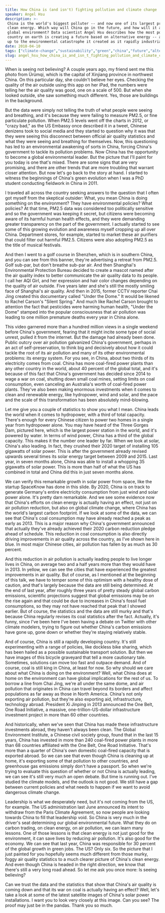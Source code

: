 ```yaml
---
title: How China is (and isn't) fighting pollution and climate change
speaker: Angel Hsu
description: >-
 China is the world's biggest polluter -- and now one of its largest producers of
 clean energy. Which way will China go in the future, and how will it affect the
 global environment? Data scientist Angel Hsu describes how the most populous
 country on earth is creating a future based on alternative energy -- and facing
 up to the environmental catastrophe it created as it rapidly industrialized.
date: 2018-04-10
tags: ["climate-change","sustainability","green","china","future","alternative-energy","technology","electricity","environment","science"]
slug: angel_hsu_how_china_is_and_isn_t_fighting_pollution_and_climate_change
---
```


When is seeing not believing? A couple years ago, my friend sent me this photo from
Ürümqi, which is the capital of Xinjiang province in northwest China. On this particular
day, she couldn't believe her eyes. Checking the quality of the air outside using this app
on her iPad, the numbers were telling her the air quality was good, one on a scale of 500.
But when she looked outside, she saw something much different. Yes, those are buildings in
the background.

But the data were simply not telling the truth of what people were seeing and breathing,
and it's because they were failing to measure PM2.5, or fine particulate pollution. When
PM2.5 levels went off the charts in 2012, or "crazy bad," as the US Embassy once described
it in a tweet, Chinese denizens took to social media and they started to question why it
was that they were seeing this disconnect between official air quality statistics and what
they were seeing and breathing for themselves. Now, this questioning has led to an
environmental awakening of sorts in China, forcing China's government to tackle its
pollution problems. Now China has the opportunity to become a global environmental leader.
But the picture that I'll paint for you today is one that's mixed. There are some signs
that are very promising, and there are other trends that are more troubling that warrant
closer attention. But now let's go back to the story at hand. I started to witness the
beginnings of China's green evolution when I was a PhD student conducting fieldwork in
China in 2011.

I traveled all across the country seeking answers to the question that I often got myself
from the skeptical outsider: What, you mean China is doing something on the environment?
They have environmental policies? What policies? At that time, PM2.5 data was considered
too politically sensitive and so the government was keeping it secret, but citizens were
becoming aware of its harmful human health effects, and they were demanding greater
transparency on the part of the government. I actually started to see some of this growing
evolution and awareness myself cropping up all over China. Department stores, for example,
started to market these air purifiers that could filter out harmful PM2.5. Citizens were
also adopting PM2.5 as the title of musical festivals.

And then I went to a golf course in Shenzhen, which is in southern China, and you can see
from this banner, they're advertising a retreat from PM2.5. Golf sub-par, but don't
breathe sub-par air. And then Shanghai's Environmental Protection Bureau decided to create
a mascot named after the air quality index to better communicate the air quality data to
its people. I call her AQI Girl, and her expression and hair color changes depending on
the quality of air outside. Five years later and she's still the mostly smiling face of
Shanghai's air quality. And then in 2015, former CCTV reporter Chai Jing created this
documentary called "Under the Dome." It would be likened to Rachel Carson's "Silent
Spring." And much like Rachel Carson brought to attention the fact that pesticides were
harming human health, "Under the Dome" stamped into the popular consciousness that air
pollution was leading to one million premature deaths every year in China
alone.

This video garnered more than a hundred million views in a single weekend before China's
government, fearing that it might incite some type of social unrest, pulled it from the
internet. But the damage had already been done. Public outcry over air pollution galvanized
China's government, perhaps in an act of self-preservation, to think big and decisively
about how it could tackle the root of its air pollution and many of its other
environmental problems: its energy system. For you see, in China, about two thirds of its
electricity comes from coal. China has more coal-fired power plants than any other country
in the world, about 40 percent of the global total, and it's because of this fact that
China's government has decided since 2014 to wage a war on coal, shutting down small coal
mines, setting limits on coal consumption, even canceling an Australia's worth of
coal-fired power plants. They've also been making enormous investments when it comes to
clean and renewable energy, like hydropower, wind and solar, and the pace and the scale of
this transformation has been absolutely mind-blowing.

Let me give you a couple of statistics to show you what I mean. China leads the world when
it comes to hydropower, with a third of total capacity. There's enough for every Chinese
citizen to power two homes in a single year from hydropower alone. You may have heard of
the Three Gorges Dam, pictured here, which is the largest power station in the world, and
it's powered by water. In terms of wind power, China has a third of the global capacity.
This makes it the number one leader by far. When we look at solar, China's also leading.
In fact, they crushed their 2020 target of installing 105 gigawatts of solar power. This
is after the government already revised upwards several times its solar energy target
between 2009 and 2015. Last year, in seven months alone, China was able to install a
whopping 35 gigawatts of solar power. This is more than half of what the US has combined
in total and China did this in just seven months alone.

We can verify this remarkable growth in solar power from space, like the startup SpaceKnow
has done in this slide. By 2020, China is on track to generate Germany's entire
electricity consumption from just wind and solar power alone. It's pretty darn
remarkable. And we see some evidence now that China's efforts on clean energy is actually
having an effect, not just on air pollution reduction, but also on global climate change,
where China has the world's largest carbon footprint. If we look at some of the data, we
can see that China's coal consumption may have already reached a peak as early as 2013.
This is a major reason why China's government announced that actually they've already
achieved their 2020 carbon reduction pledge ahead of schedule. This reduction in coal
consumption is also directly driving improvements in air quality across the country, as
I've shown here in blue. In most major Chinese cities, air pollution has fallen by as much
as 30 percent.

And this reduction in air pollution is actually leading people to live longer lives in
China, on average two and a half years more than they would have in 2013. In yellow, we
can see the cities that have experienced the greatest improvements in air quality. But of
course, as I mentioned at the beginning of this talk, we have to temper some of this
optimism with a healthy dose of caution, and that's largely because the data are still
being determined. At the end of last year, after roughly three years of pretty steady
global carbon emissions, scientific projections suggest that global emissions may be on
the rise again and that could be due to increases in China's fossil fuel consumptions, so
they may not have reached that peak that I showed earlier. But of course, the statistics
and the data are still murky and that's because China regularly revises its coal
statistics after the fact. Actually, it's funny, since I've been here I've been having a
debate on Twitter with other climate modelers, trying to figure out whether China's carbon
emissions have gone up, gone down or whether they're staying relatively
stable.

And of course, China is still a rapidly developing country. It's still experimenting with
a range of policies, like dockless bike sharing, which has been hailed as a possible
sustainable transport solution. But then we have images of this bicycle graveyard that
tell a more cautionary tale. Sometimes, solutions can move too fast and outpace demand.
And of course, coal is still king in China, at least for now. So why should we care about
what China is doing on the environment? Well, what China does at home on the environment
can have global implications for the rest of us. To borrow a line from Chai Jing, we're
all under the same dome, and air pollution that originates in China can travel beyond its
borders and affect populations as far away as those in North America. China's not only
exporting air pollution, but they're also exporting aid, infrastructure, technology
abroad. President Xi Jinping in 2013 announced the One Belt, One Road Initiative, a
massive, one-trillion-US-dollar infrastructure investment project in more than 60 other
countries.

And historically, when we've seen that China has made these infrastructure investments
abroad, they haven't always been clean. The Global Environment Institute, a Chinese civil
society group, found that in the last 15 years, China has invested in more than 240
coal-fired power plants in more than 68 countries affiliated with the One Belt, One Road
Initiative. That's more than a quarter of China's own domestic coal-fired capacity that is
exported abroad. So we can see that even though China is cleaning up at home, it's
exporting some of that pollution to other countries, and greenhouse gas emissions simply
don't have a passport. So when we're trying to evaluate this question of whether or not
China is actually leading, we can see it's still very much an open debate. But time is
running out. I've studied the climate models, and the outlook is not good. We still have a
gap between current policies and what needs to happen if we want to avoid dangerous
climate change.

Leadership is what we desperately need, but it's not coming from the US, for example. The
US administration last June announced its intent to withdraw from the Paris Climate
Agreement, so now people are looking towards China to fill that leadership void. So China
is very much in the driver's seat determining our global environmental future. What they
do on carbon trading, on clean energy, on air pollution, we can learn many lessons. One of
those lessons is that clean energy is not just good for the environment, it can save lives
by reducing air pollution. It's also good for the economy. We can see that last year,
China was responsible for 30 percent of the global growth in green jobs. The US? Only
six. So the picture that I just painted for you hopefully seems much different from those
murky, foggy air quality statistics to a much clearer picture of China's clean energy. And
even though China is headed in the right direction, we know that there's still a very long
road ahead. So let me ask you once more: Is seeing believing?

Can we trust the data and the statistics that show that China's air quality is coming down
and that its war on coal is actually having an effect? Well, let's take a look at some of
the latest satellite images of China's solar power installations. I want you to look very
closely at this image. Can you see? The proof may just be in the pandas. Thank you so
much.

<!--
ad_duration=3.33
comment_count=92
event="TED2018"
external_start_time=0
has_talk_citation=1
intro_duration=11.82
is_subtitle_required="False"
is_talk_featured="True"
language="en"
language_swap="False"
native_language="en"
number_of_related_talks=6
number_of_speakers=1
number_of_subtitled_videos=20
number_of_tags=10
number_of_talk_download_languages=20
number_of_talk_more_resources=0
number_of_talk_recommendations=3
number_of_talks_take_actions=2
post_ad_duration=0.83
published_timestamp="2018-08-29 14:51:23"
recording_date="2018-04-10"
speaker_description="Environmental data scientist"
speaker_is_published=1
speaker_name="Angel Hsu"
talk_more_resources=[]
talk_name="How China is (and isn't) fighting pollution and climate change"
talk_recommendations_blurb="More resources curated by Angel Hsu"
talks_tags=["climate-change","sustainability","green","china","future","alternative-energy","technology","electricity","environment","science"]
url_audio="https://download.ted.com/talks/AngelHsu_2018.mp3?apikey=acme-roadrunner"
url_photo_speaker="https://pe.tedcdn.com/images/ted/74501bc467e6957b0d8115d36eab01a529e0203c_254x191.jpg"
url_photo_talk="https://s3.amazonaws.com/talkstar-photos/uploads/8f919778-dbf6-4372-b1e0-a33d9dd83880/AngelHsu_2018-embed.jpg"
url_webpage="https://www.ted.com/talks/angel_hsu_how_china_is_and_isn_t_fighting_pollution_and_climate_change"
video_type_name="TED Stage Talk"
-->